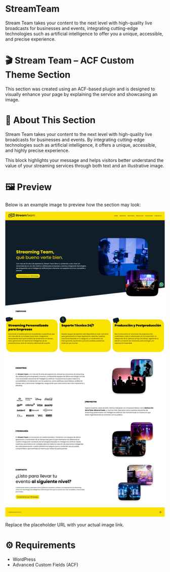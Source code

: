 # StreamTeam
Stream Team takes your content to the next level with high-quality live broadcasts for businesses and events, integrating cutting-edge technologies such as artificial intelligence to offer you a unique, accessible, and precise experience.



# 🎬 Stream Team – ACF Custom Theme Section

This section was created using an ACF-based plugin and is designed to visually enhance your page by explaining the service and showcasing an image.

# 📌 About This Section

Stream Team takes your content to the next level with high-quality live broadcasts for businesses and events. By integrating cutting-edge technologies such as artificial intelligence, it offers a unique, accessible, and highly precise experience.

This block highlights your message and helps visitors better understand the value of your streaming services through both text and an illustrative image.

# 🖼️ Preview

Below is an example image to preview how the section may look:

![Stream Team Preview](https://raw.githubusercontent.com/TomasZorri/StreamTeam/main/screenshot.jpeg)

Replace the placeholder URL with your actual image link.

# ⚙️ Requirements

- WordPress
- Advanced Custom Fields (ACF)
